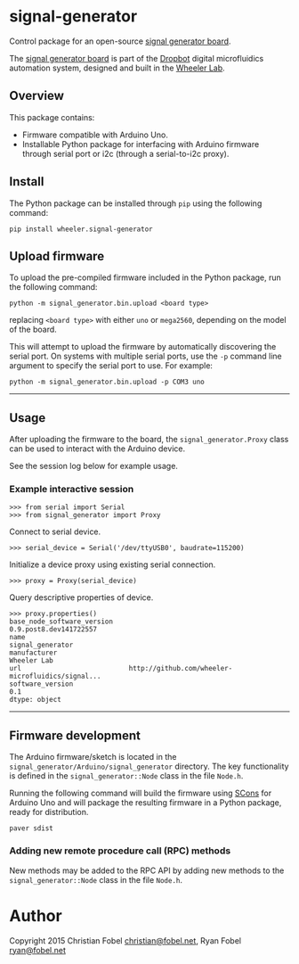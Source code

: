 # signal-generator #

Control package for an open-source [signal generator board][3].

The [signal generator board][4] is part of the [Dropbot][5] digital
microfluidics automation system, designed and built in the [Wheeler Lab][6].

## Overview ##

This package contains:

 - Firmware compatible with Arduino Uno.
 - Installable Python package for interfacing with Arduino firmware through
   serial port or i2c (through a serial-to-i2c proxy).

## Install ##

The Python package can be installed through `pip` using the following command:

    pip install wheeler.signal-generator

## Upload firmware ##

To upload the pre-compiled firmware included in the Python package, run the
following command:

    python -m signal_generator.bin.upload <board type>

replacing `<board type>` with either `uno` or `mega2560`, depending on the
model of the board.

This will attempt to upload the firmware by automatically discovering the
serial port.  On systems with multiple serial ports, use the `-p` command line
argument to specify the serial port to use.  For example:

    python -m signal_generator.bin.upload -p COM3 uno

--------------------------------------------------

## Usage ##

After uploading the firmware to the board, the `signal_generator.Proxy` class can be
used to interact with the Arduino device.

See the session log below for example usage.

### Example interactive session ###

    >>> from serial import Serial
    >>> from signal_generator import Proxy

Connect to serial device.

    >>> serial_device = Serial('/dev/ttyUSB0', baudrate=115200)

Initialize a device proxy using existing serial connection.

    >>> proxy = Proxy(serial_device)

Query descriptive properties of device.

    >>> proxy.properties()
    base_node_software_version                               0.9.post8.dev141722557
    name                                                                  signal_generator
    manufacturer                                                        Wheeler Lab
    url                           http://github.com/wheeler-microfluidics/signal...
    software_version                                                            0.1
    dtype: object

--------------------------------------------------

## Firmware development ##

The Arduino firmware/sketch is located in the
`signal_generator/Arduino/signal_generator` directory.  The key functionality
is defined in the `signal_generator::Node` class in the file `Node.h`.

Running the following command will build the firmware using [SCons][2] for
Arduino Uno and will package the resulting firmware in a Python package, ready
for distribution.

    paver sdist

### Adding new remote procedure call (RPC) methods ###

New methods may be added to the RPC API by adding new methods to the
`signal_generator::Node` class in the file `Node.h`.

# Author #

Copyright 2015 Christian Fobel <christian@fobel.net>,
Ryan Fobel <ryan@fobel.net>


[1]: https://www.arduino.cc/en/Reference/HomePage
[2]: http://www.scons.org/
[3]: http://microfluidics.utoronto.ca/trac/dropbot/wiki/SignalGeneratorBoard
[4]: http://microfluidics.utoronto.ca/git/kicad___signal_generator_board.git
[5]: http://microfluidics.utoronto.ca/dropbot/
[6]: http://microfluidics.utoronto.ca
